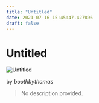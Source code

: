 ```yaml
---
title: "Untitled"
date: 2021-07-16 15:45:47.427896
draft: false
---
```


# Untitled

![Untitled](../images/cbf65019-e676-11eb-9a22-60f262b60b65.png)

by *boothbythomas*



> No description provided.